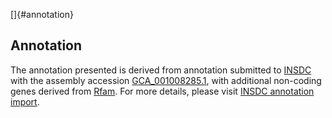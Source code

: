 []{#annotation}

Annotation
----------

The annotation presented is derived from annotation submitted to
[INSDC](http://www.insdc.org) with the assembly accession
[GCA\_001008285.1](http://www.ebi.ac.uk/ena/data/view/GCA_001008285.1),
with additional non-coding genes derived from
[Rfam](http://rfam.xfam.org/). For more details, please visit [INSDC
annotation
import](http://ensemblgenomes.org/info/data/insdc_annotation).
